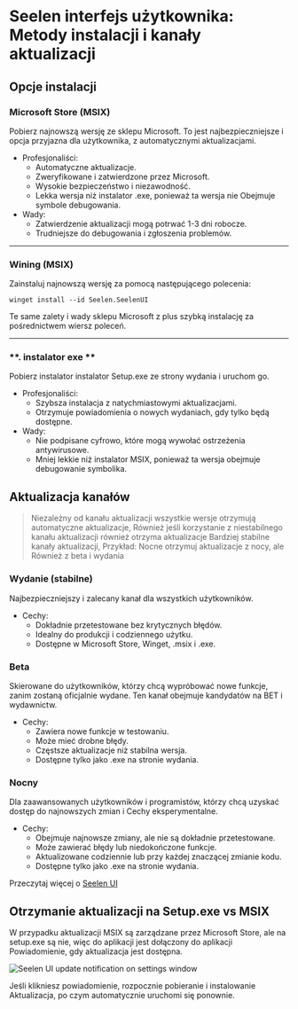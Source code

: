 # **Seelen interfejs użytkownika: Metody instalacji i kanały aktualizacji**

## **Opcje instalacji**

### **Microsoft Store (MSIX)**

Pobierz najnowszą wersję ze sklepu Microsoft. To jest najbezpieczniejsze
 i opcja przyjazna dla użytkownika, z automatycznymi aktualizacjami.

*   Profesjonaliści:
    *   Automatyczne aktualizacje.
    *   Zweryfikowane i zatwierdzone przez Microsoft.
    *   Wysokie bezpieczeństwo i niezawodność.
    *   Lekka wersja niż instalator .exe, ponieważ ta wersja nie
         Obejmuje symbole debugowania.
*   Wady:
    *   Zatwierdzenie aktualizacji mogą potrwać 1-3 dni robocze.
    *   Trudniejsze do debugowania i zgłoszenia problemów.

***

### **Wining (MSIX)**

Zainstaluj najnowszą wersję za pomocą następującego polecenia:

```pwsh
winget install --id Seelen.SeelenUI
```

Te same zalety i wady sklepu Microsoft z plus szybką instalację za pośrednictwem
 wiersz poleceń.

***

### \*\*. instalator exe \*\*

Pobierz instalator instalator Setup.exe ze strony wydania i uruchom go.

*   Profesjonaliści:
    *   Szybsza instalacja z natychmiastowymi aktualizacjami.
    *   Otrzymuje powiadomienia o nowych wydaniach, gdy tylko będą dostępne.
*   Wady:
    *   Nie podpisane cyfrowo, które mogą wywołać ostrzeżenia antywirusowe.
    *   Mniej lekkie niż instalator MSIX, ponieważ ta wersja obejmuje debugowanie
         symbolika.

## **Aktualizacja kanałów**

> Niezależny od kanału aktualizacji wszystkie wersje otrzymują automatyczne aktualizacje,
>  Również jeśli korzystanie z niestabilnego kanału aktualizacji również otrzyma aktualizacje
>  Bardziej stabilne kanały aktualizacji, Przykład: Nocne otrzymuj aktualizacje z nocy, ale
>  Również z beta i wydania

### **Wydanie (stabilne)**

Najbezpieczniejszy i zalecany kanał dla wszystkich użytkowników.

*   Cechy:
    *   Dokładnie przetestowane bez krytycznych błędów.
    *   Idealny do produkcji i codziennego użytku.
    *   Dostępne w Microsoft Store, Winget, .msix i .exe.

### **Beta**

Skierowane do użytkowników, którzy chcą wypróbować nowe funkcje, zanim zostaną oficjalnie wydane.
 Ten kanał obejmuje kandydatów na BET i wydawnictw.

*   Cechy:
    *   Zawiera nowe funkcje w testowaniu.
    *   Może mieć drobne błędy.
    *   Częstsze aktualizacje niż stabilna wersja.
    *   Dostępne tylko jako .exe na stronie wydania.

### **Nocny**

Dla zaawansowanych użytkowników i programistów, którzy chcą uzyskać dostęp do najnowszych zmian i
 Cechy eksperymentalne.

*   Cechy:
    *   Obejmuje najnowsze zmiany, ale nie są dokładnie przetestowane.
    *   Może zawierać błędy lub niedokończone funkcje.
    *   Aktualizowane codziennie lub przy każdej znaczącej zmianie kodu.
    *   Dostępne tylko jako .exe na stronie wydania.

Przeczytaj więcej o [Seelen UI](./nightly.md)

## **Otrzymanie aktualizacji na Setup.exe vs MSIX**

W przypadku aktualizacji MSIX są zarządzane przez Microsoft Store, ale na setup.exe są
 nie, więc do aplikacji jest dołączony do aplikacji
 Powiadomienie, gdy aktualizacja jest dostępna.

![Seelen UI update notification on settings window](https://github.com/Seelen-Inc/slu-blog/blob/master/blog/seelen-ui-distribution-channels/image.png?raw=true)

Jeśli klikniesz powiadomienie, rozpocznie pobieranie i instalowanie
 Aktualizacja, po czym automatycznie uruchomi się ponownie.

